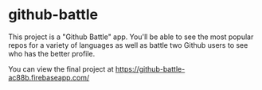 # github-battle

This project is a "Github Battle" app. You'll be able to see the most popular repos for a variety of languages as well as battle two Github users to see who has the better profile.

You can view the final project at https://github-battle-ac88b.firebaseapp.com/

